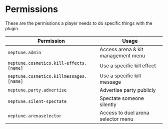 # Permissions

These are the permissions a player needs to do specific things with the plugin.

| Permission                              | Usage                              |
|-----------------------------------------|------------------------------------|
| `neptune.admin`                         | Access arena & kit management menu |
| `neptune.cosmetics.kill-effects.[name]` | Use a specific kill effect         |
| `neptune.cosmetics.killmessages.[name]` | Use a specific kill message        |
| `neptune.party.advertise`               | Advertise party publicly           |
| `neptune.silent-spectate`               | Spectate someone silently          |
| `neptune.arenaselector`                 | Access to duel arena selector menu |